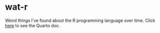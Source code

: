 # wat-r

Weird things I’ve found about the R programming language over time. Click [here](https://parmsam.github.io/wat-r/wat) to see the Quarto doc.

